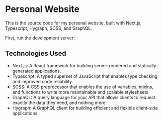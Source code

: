 # Personal Website

This is the source code for my personal website, built with Next.js, Typescript, Hygraph, SCSS, and GraphQL.

First, run the development server:

## Technologies Used

* Next.js: A React framework for building server-rendered and statically-generated applications.
* Typescript: A typed superset of JavaScript that enables type checking and improved code reliability.
* SCSS: A CSS preprocessor that enables the use of variables, mixins, and functions to write more maintainable and scalable stylesheets.
* GraphQL: A query language for your API that allows clients to request exactly the data they need, and nothing more.
* Hygraph: A GraphQL client for building efficient and flexible client-side applications.

